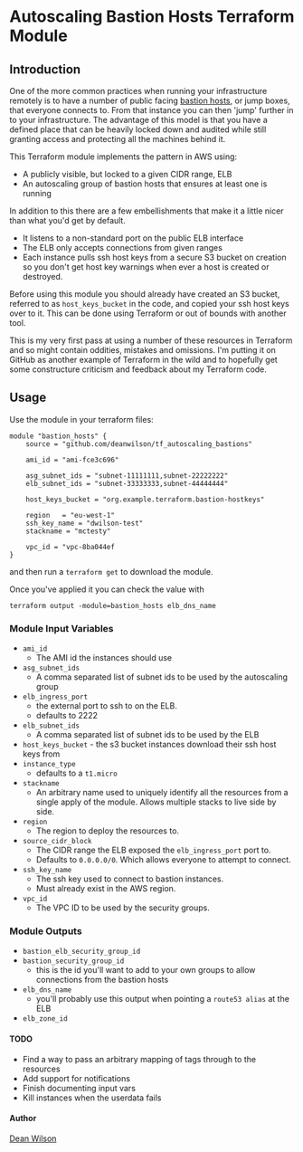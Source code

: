 # Autoscaling Bastion Hosts Terraform Module

## Introduction

One of the more common practices when running your infrastructure
remotely is to have a number of public facing [bastion
hosts](https://en.wikipedia.org/wiki/Bastion_host), or jump boxes, that
everyone connects to. From that instance you can then 'jump' further in
to your infrastructure. The advantage of this model is that you have a
defined place that can be heavily locked down and audited while still
granting access and protecting all the machines behind it.

This Terraform module implements the pattern in AWS using:

 * A publicly visible, but locked to a given CIDR range, ELB
 * An autoscaling group of bastion hosts that ensures at least one is running

In addition to this there are a few embellishments that make it a little nicer than
what you'd get by default.

 * It listens to a non-standard port on the public ELB interface
 * The ELB only accepts connections from given ranges
 * Each instance pulls ssh host keys from a secure S3 bucket on creation
   so you don't get host key warnings when ever a host is created or
   destroyed.

Before using this module you should already have created an S3 bucket,
referred to as `host_keys_bucket` in the code, and copied your ssh host
keys over to it. This can be done using Terraform or out of bounds with
another tool.

This is my very first pass at using a number of these resources in Terraform
and so might contain oddities, mistakes and omissions. I'm putting it on GitHub
as another example of Terraform in the wild and to hopefully get some
constructure criticism and feedback about my Terraform code.

## Usage

Use the module in your terraform files:

    module "bastion_hosts" {
        source = "github.com/deanwilson/tf_autoscaling_bastions"

        ami_id = "ami-fce3c696"

        asg_subnet_ids = "subnet-11111111,subnet-22222222"
        elb_subnet_ids = "subnet-33333333,subnet-44444444"

        host_keys_bucket = "org.example.terraform.bastion-hostkeys"

        region   = "eu-west-1"
        ssh_key_name = "dwilson-test"
        stackname = "mctesty"

        vpc_id = "vpc-8ba044ef
    }

and then run a `terraform get` to download the module.

Once you've applied it you can check the value with

    terraform output -module=bastion_hosts elb_dns_name

### Module Input Variables

 * `ami_id`
   * The AMI id the instances should use
 * `asg_subnet_ids`
   * A comma separated list of subnet ids to be used by the autoscaling group
 * `elb_ingress_port`
   * the external port to ssh to on the ELB.
   * defaults to 2222
 * `elb_subnet_ids`
   * A comma separated list of subnet ids to be used by the ELB
 * `host_keys_bucket` - the s3 bucket instances download their ssh host keys from
 * `instance_type`
   * defaults to a `t1.micro`
 * `stackname`
   * An arbitrary name used to uniquely identify all the resources from a single
     apply of the module. Allows multiple stacks to live side by side.
 * `region`
   * The region to deploy the resources to.
 * `source_cidr_block`
   * The CIDR range the ELB exposed the `elb_ingress_port` port to.
   * Defaults to `0.0.0.0/0`. Which allows everyone to attempt to connect.
 * `ssh_key_name`
   * The ssh key used to connect to bastion instances.
   * Must already exist in the AWS region.
 * `vpc_id`
   * The VPC ID to be used by the security groups.

### Module Outputs

 * `bastion_elb_security_group_id`
 * `bastion_security_group_id`
   * this is the id you'll want to add to your own groups to allow connections from the bastion hosts
 * `elb_dns_name`
   * you'll probably use this output when pointing a `route53 alias` at the ELB
 * `elb_zone_id`

#### TODO

 * Find a way to pass an arbitrary mapping of tags through to the resources
 * Add support for notifications
 * Finish documenting input vars
 * Kill instances when the userdata fails

#### Author

  [Dean Wilson](http://www.unixdaemon.net)
